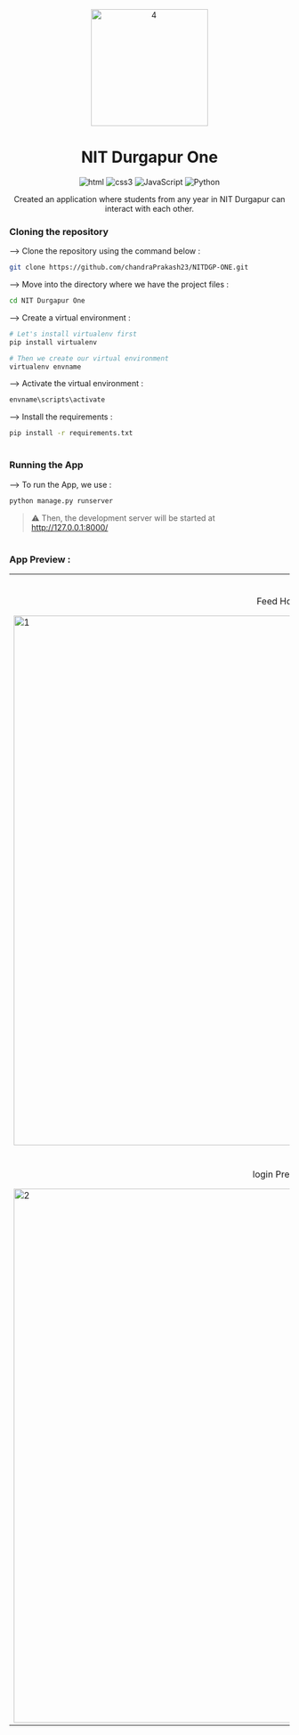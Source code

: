 <div align="center">
<img width="210" alt="4" src="https://github.com/chandraPrakash23/NITDGP-ONE/assets/98103882/406be785-4851-45ea-8e98-cb3115e06139">


# NIT Durgapur One
</div>
<p align="center">
    <img src="https://img.shields.io/badge/HTML5-E34F26?style=for-the-badge&logo=html5&logoColor=white" alt="html"/>
    <img src="https://img.shields.io/badge/CSS3-1572B6?style=for-the-badge&logo=css3&logoColor=white" alt="css3"/> 
    <img src="https://img.shields.io/badge/JavaScript-323330?style=for-the-badge&logo=javascript&logoColor=F7DF1E" alt="JavaScript" />
    <img src="https://camo.githubusercontent.com/0562f16a4ae7e35dae6087bf8b7805fb7e664a9e7e20ae6d163d94e56b94f32d/68747470733a2f2f696d672e736869656c64732e696f2f62616467652f707974686f6e2d3336373041303f7374796c653d666f722d7468652d6261646765266c6f676f3d707974686f6e266c6f676f436f6c6f723d666664643534" alt="Python"/>
</p>
<p align="center">
  Created an application where students from any year in NIT Durgapur can interact with each other.
</p>

### Cloning the repository


--> Clone the repository using the command below :
```bash
git clone https://github.com/chandraPrakash23/NITDGP-ONE.git

```

--> Move into the directory where we have the project files : 
```bash
cd NIT Durgapur One

```

--> Create a virtual environment :
```bash
# Let's install virtualenv first
pip install virtualenv

# Then we create our virtual environment
virtualenv envname

```

--> Activate the virtual environment :
```bash
envname\scripts\activate

```

--> Install the requirements :
```bash
pip install -r requirements.txt

```

#

### Running the App

--> To run the App, we use :
```bash
python manage.py runserver

```

> ⚠ Then, the development server will be started at http://127.0.0.1:8000/

#

### App Preview :

<table width="100%"> 
<tr>
<td width="50%">      
&nbsp; 
<br>
<p align="center">
  Feed Home
</p>
<img width="952" alt="1" src="https://github.com/chandraPrakash23/NITDGP-ONE/assets/98103882/25fe9ec0-3fab-4d2a-a2bc-d1478f332ed1">

</td> 
<td width="50%">
<br>
<p align="center">
  Room Conversation Preview
</p>
<img width="937" alt="3" src="https://github.com/chandraPrakash23/NITDGP-ONE/assets/98103882/d97e1ad7-e992-4c62-96a0-c04db8ef94f1">

</td>
</td>
<tr>
<td width="50%">
<br>
<p align="center">
  login Preview
</p>
<img width="960" alt="2" src="https://github.com/chandraPrakash23/NITDGP-ONE/assets/98103882/bdcce7d6-1db1-494a-8311-6dc09e874db8">


</td>
<td width="50%">
<br>
<p align="center">
  User Profile Preview
</p>
<img width="943" alt="5" src="https://github.com/chandraPrakash23/NITDGP-ONE/assets/98103882/bce83d6f-8f98-4764-a3c3-d5b6f72901d8">


</td>
</table>

